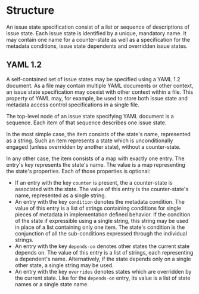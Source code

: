 # Structure

An issue state specification consist of a list or sequence of descriptions of
issue state. Each issue state is identified by a unique, mandatory name.
It may contain one name for a counter-state as well as a specification for
the metadata conditions, issue state dependents and overridden issue states.


## YAML 1.2

A self-contained set of issue states may be specified using a YAML 1.2 document.
As a file may contain multiple YAML documents or other context, an issue state
specification may coexist with other context within a file. This property of
YAML may, for example, be used to store both issue state and metadata access
control specifications in a single file.

The top-level node of an issue state specifying YAML document is a sequence.
Each item of that sequence describes one issue state.

In the most simple case, the item consists of the state's name, represented as a
string. Such an item represents a state which is unconditionally engaged (unless
overridden by another state), without a counter-state.

In any other case, the item consists of a map with exactly one entry. The
entry's key represents the state's name. The value is a map representing the
state's properties. Each of those properties is optional:

 * If an entry with the key `counter` is present, the a counter-state is
   associated with the state. The value of this entry is the counter-state's
   name, represented as a single string.
 * An entry with the key `condition` denotes the metadata condition. The value
   of this entry is a list of strings containing conditions for single pieces of
   metadata in implementation defined behavior. If the condition of the state
   if expressible using a single string, this string may be used in place of a
   list containing only one item. The state's condition is the conjunction of
   all the sub-conditions expressed through the individual strings.
 * An entry with the key `depends-on` denotes other states the current state
   depends on. The value of this entry is a list of strings, each representing
   a dependent's name. Alternatively, if the state depends only on a single
   other state, a single string may be used.
 * An entry with the key `overrides` denotes states which are overridden by the
   current state. Like for the `depends-on` entry, its value is a list of state
   names or a single state name.

